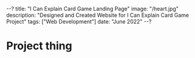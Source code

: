--?
title: "I Can Explain Card Game Landing Page"
image: "/heart.jpg"
description: "Designed and Created Website for I Can Explain Card Game Project"
tags: ["Web Development"]
date: "June 2022"
--?

# Project thing